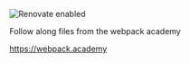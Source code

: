 ![Renovate enabled](https://img.shields.io/badge/renovate-enabled-brightgreen.svg)

Follow along files from the webpack academy

https://webpack.academy
